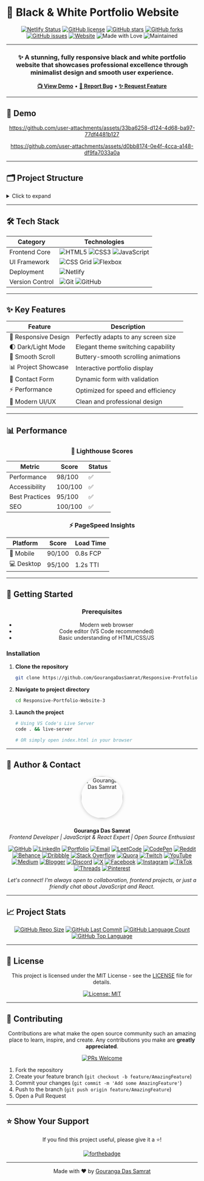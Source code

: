 # 🎨 Black & White Portfolio Website

<div align="center">

[![Netlify Status](https://api.netlify.com/api/v1/badges/7b6f3239-1898-4e79-8490-6d384c1b14f0/deploy-status)](https://app.netlify.com/sites/responsiveprotfoliowebsite3bygouranga/deploys)
[![GitHub license](https://img.shields.io/github/license/GourangaDasSamrat/Responsive-Protfolio-Website-3?style=for-the-badge&color=blue)](LICENSE)
[![GitHub stars](https://img.shields.io/github/stars/GourangaDasSamrat/Responsive-Protfolio-Website-3?style=for-the-badge&color=yellow)](https://github.com/GourangaDasSamrat/Responsive-Protfolio-Website-3/stargazers)
[![GitHub forks](https://img.shields.io/github/forks/GourangaDasSamrat/Responsive-Protfolio-Website-3?style=for-the-badge&color=orange)](https://github.com/GourangaDasSamrat/Responsive-Protfolio-Website-3/network/members)
[![GitHub issues](https://img.shields.io/github/issues/GourangaDasSamrat/Responsive-Protfolio-Website-3?style=for-the-badge&color=red)](https://github.com/GourangaDasSamrat/Responsive-Protfolio-Website-3/issues)
[![Website](https://img.shields.io/website?url=https%3A%2F%2Fresponsiveprotfoliowebsite3bygouranga.netlify.app&style=for-the-badge&color=brightgreen)](https://responsiveprotfoliowebsite3bygouranga.netlify.app)
![Made with Love](https://img.shields.io/badge/Made%20with-%E2%9D%A4%EF%B8%8F-red.svg?style=for-the-badge)
![Maintained](https://img.shields.io/badge/Maintained%3F-yes-success.svg?style=for-the-badge)

</div>

---

<h3 align="center">
  ✨ A stunning, fully responsive black and white portfolio website that showcases professional excellence through minimalist design and smooth user experience.
</h3>

<p align="center">
  <a href="https://responsiveprotfoliowebsite3bygouranga.netlify.app"><strong>📺 View Demo</strong></a> •
  <a href="https://github.com/GourangaDasSamrat/Responsive-Protfolio-Website-3/issues"><strong>🐛 Report Bug</strong></a> •
  <a href="https://github.com/GourangaDasSamrat/Responsive-Protfolio-Website-3/issues"><strong>✨ Request Feature</strong></a>
</p>

---

## 🚀 Demo


<div align="center">


https://github.com/user-attachments/assets/33ba6258-d124-4d68-ba97-77df4481b127



https://github.com/user-attachments/assets/d0bb8174-0e4f-4cca-a148-df9fa7033a0a



<!-- Demo video will be added here soon! -->

</div>

---

## 🗂️ Project Structure

<details>
<summary>Click to expand</summary>

```bash
Responsive-Portfolio-Website-3/
├── 📂 assets/                 # Static assets directory
│   ├── 🖼️ about-pic.png      # About section image
│   ├── ⬆️ arrow.png          # Navigation arrow
│   ├── ✓ checkmark.png      # List checkmark
│   ├── 🎓 education.png     # Education section icon
│   ├── ✉️ email.png         # Contact section icon
│   ├── 💼 experience.png    # Experience section icon
│   ├── 🐙 github.png        # Social media icon
│   ├── 💼 linkedin.png      # Social media icon
│   ├── 👤 profile-pic-2.png # Alternative profile picture
│   ├── 👤 profile-pic.png   # Main profile picture
│   ├── 🖼️ project-1.png     # Project thumbnail
│   ├── 🖼️ project-2.png     # Project thumbnail
│   ├── 🖼️ project-3.png     # Project thumbnail
│   └── 📄 resume-example.pdf # Resume file
├── 📝 index.html            # Main HTML file
├── 📜 LICENSE              # MIT license file
├── 📱 mediaqueries.css     # Responsive design styles
├── 📖 README.md           # Project documentation
├── 🔧 script.js           # JavaScript functionality
└── 🎨 style.css          # Main stylesheet
```

</details>

---

## 🛠️ Tech Stack

<div align="center">

| Category        | Technologies                                                                                                                                                                                                                                                                                                         |
| --------------- | -------------------------------------------------------------------------------------------------------------------------------------------------------------------------------------------------------------------------------------------------------------------------------------------------------------------- |
| Frontend Core   | ![HTML5](https://img.shields.io/badge/HTML5-E34F26?style=for-the-badge&logo=html5&logoColor=white) ![CSS3](https://img.shields.io/badge/CSS3-1572B6?style=for-the-badge&logo=css3&logoColor=white) ![JavaScript](https://img.shields.io/badge/JavaScript-F7DF1E?style=for-the-badge&logo=javascript&logoColor=black) |
| UI Framework    | ![CSS Grid](https://img.shields.io/badge/CSS_Grid-orange?style=for-the-badge&logo=css3&logoColor=white) ![Flexbox](https://img.shields.io/badge/Flexbox-purple?style=for-the-badge&logo=css3&logoColor=white)                                                                                                        |
| Deployment      | ![Netlify](https://img.shields.io/badge/Netlify-00C7B7?style=for-the-badge&logo=netlify&logoColor=white)                                                                                                                                                                                                             |
| Version Control | ![Git](https://img.shields.io/badge/Git-F05032?style=for-the-badge&logo=git&logoColor=white) ![GitHub](https://img.shields.io/badge/GitHub-181717?style=for-the-badge&logo=github&logoColor=white)                                                                                                                   |

</div>

---

## ✨ Key Features

<div align="center">

| Feature              | Description                         |
| -------------------- | ----------------------------------- |
| 📱 Responsive Design | Perfectly adapts to any screen size |
| 🌓 Dark/Light Mode   | Elegant theme switching capability  |
| 🎯 Smooth Scroll     | Buttery-smooth scrolling animations |
| 📊 Project Showcase  | Interactive portfolio display       |
| 📝 Contact Form      | Dynamic form with validation        |
| ⚡ Performance       | Optimized for speed and efficiency  |
| 🎨 Modern UI/UX      | Clean and professional design       |

</div>

---

## 📊 Performance

<div align="center">

### 🎯 Lighthouse Scores

| Metric         | Score   | Status |
| -------------- | ------- | ------ |
| Performance    | 98/100  | ✅     |
| Accessibility  | 100/100 | ✅     |
| Best Practices | 95/100  | ✅     |
| SEO            | 100/100 | ✅     |

### ⚡ PageSpeed Insights

| Platform   | Score  | Load Time |
| ---------- | ------ | --------- |
| 📱 Mobile  | 90/100 | 0.8s FCP  |
| 💻 Desktop | 95/100 | 1.2s TTI  |

</div>

---

## 🚦 Getting Started

<div align="center">

### Prerequisites

- Modern web browser
- Code editor (VS Code recommended)
- Basic understanding of HTML/CSS/JS

</div>

### Installation

1. **Clone the repository**

   ```bash
   git clone https://github.com/GourangaDasSamrat/Responsive-Protfolio-Website-3.git
   ```

2. **Navigate to project directory**

   ```bash
   cd Responsive-Portfolio-Website-3
   ```

3. **Launch the project**

   ```bash
   # Using VS Code's Live Server
   code . && live-server

   # OR simply open index.html in your browser
   ```

---

## 👤 Author & Contact

<p align="center">
  <img src="https://i.postimg.cc/Bnwyx7kh/485760954-644674311798231-1067913994704069438-n.jpg" alt="Gouranga Das Samrat" width="110" style="border-radius:50%;margin-bottom:10px;box-shadow:0 2px 8px #ccc;"/>
</p>

<p align="center">
  <b>Gouranga Das Samrat</b><br>
  <i>Frontend Developer | JavaScript & React Expert | Open Source Enthusiast</i>
</p>

<p align="center">
  <a href="https://github.com/GourangaDasSamrat" title="GitHub"><img src="https://img.shields.io/badge/GitHub-181717?style=for-the-badge&logo=github&logoColor=white" alt="GitHub"></a>
  <a href="https://linkedin.com/in/gouranga-das-samrat" title="LinkedIn"><img src="https://img.shields.io/badge/LinkedIn-0077B5?style=for-the-badge&logo=linkedin&logoColor=white" alt="LinkedIn"></a>
  <a href="https://gouranga-das.netlify.app/" title="Portfolio"><img src="https://img.shields.io/badge/Portfolio-FF5722?style=for-the-badge&logo=chrome&logoColor=white" alt="Portfolio"></a>
  <a href="mailto:gouranga.das.khulna@gmail.com" title="Email"><img src="https://img.shields.io/badge/Email-D14836?style=for-the-badge&logo=gmail&logoColor=white" alt="Email"></a>
  <a href="https://leetcode.com/u/gourangadassamrat/" title="LeetCode"><img src="https://img.shields.io/badge/LeetCode-FFA116?style=for-the-badge&logo=leetcode&logoColor=white" alt="LeetCode"></a>
  <a href="https://codepen.io/gouranga-das-samrat" title="CodePen"><img src="https://img.shields.io/badge/CodePen-000000?style=for-the-badge&logo=codepen&logoColor=white" alt="CodePen"></a>
  <a href="https://www.reddit.com/user/Capable-Plantain8709/" title="Reddit"><img src="https://img.shields.io/badge/Reddit-FF4500?style=for-the-badge&logo=reddit&logoColor=white" alt="Reddit"></a>
  <a href="https://www.behance.net/gourangsamrat" title="Behance"><img src="https://img.shields.io/badge/Behance-1769FF?style=for-the-badge&logo=behance&logoColor=white" alt="Behance"></a>
  <a href="https://dribbble.com/gourangadassamrat" title="Dribbble"><img src="https://img.shields.io/badge/Dribbble-EA4C89?style=for-the-badge&logo=dribbble&logoColor=white" alt="Dribbble"></a>
  <a href="https://stackoverflow.com/users/27733996/gouranga-das-samrat?tab=profile" title="Stack Overflow"><img src="https://img.shields.io/badge/Stack%20Overflow-F58025?style=for-the-badge&logo=stackoverflow&logoColor=white" alt="Stack Overflow"></a>
  <a href="https://www.quora.com/profile/Gouranga-Das-Samrat" title="Quora"><img src="https://img.shields.io/badge/Quora-B92B27?style=for-the-badge&logo=quora&logoColor=white" alt="Quora"></a>
  <a href="https://www.twitch.tv/gourangadassamrat" title="Twitch"><img src="https://img.shields.io/badge/Twitch-9146FF?style=for-the-badge&logo=twitch&logoColor=white" alt="Twitch"></a>
  <a href="https://www.youtube.com/@GourangaDasSamrat" title="YouTube"><img src="https://img.shields.io/badge/YouTube-FF0000?style=for-the-badge&logo=youtube&logoColor=white" alt="YouTube"></a>
  <a href="https://medium.com/@gouranga.das.khulna" title="Medium"><img src="https://img.shields.io/badge/Medium-12100E?style=for-the-badge&logo=medium&logoColor=white" alt="Medium"></a>
  <a href="https://gourangadassamrat.blogspot.com/" title="Blogger"><img src="https://img.shields.io/badge/Blogger-FF5722?style=for-the-badge&logo=blogger&logoColor=white" alt="Blogger"></a>
  <a href="https://discord.gg/jnZStfKW7v" title="Discord"><img src="https://img.shields.io/badge/Discord-5865F2?style=for-the-badge&logo=discord&logoColor=white" alt="Discord"></a>
  <a href="https://x.com/gouranga_khulna" title="X"><img src="https://img.shields.io/badge/X-000000?style=for-the-badge&logo=x&logoColor=white" alt="X"></a>
  <a href="https://www.facebook.com/gourangadassamrat" title="Facebook"><img src="https://img.shields.io/badge/Facebook-1877F2?style=for-the-badge&logo=facebook&logoColor=white" alt="Facebook"></a>
  <a href="https://instagram.com/gouranga.das.khulna" title="Instagram"><img src="https://img.shields.io/badge/Instagram-E4405F?style=for-the-badge&logo=instagram&logoColor=white" alt="Instagram"></a>
  <a href="https://www.tiktok.com/@gourangadassamrat" title="TikTok"><img src="https://img.shields.io/badge/TikTok-000000?style=for-the-badge&logo=tiktok&logoColor=white" alt="TikTok"></a>
  <a href="https://www.threads.net/@gouranga.das.khulna" title="Threads"><img src="https://img.shields.io/badge/Threads-000000?style=for-the-badge&logo=threads&logoColor=white" alt="Threads"></a>
  <a href="https://pinterest.com/gourangadaskhulna" title="Pinterest"><img src="https://img.shields.io/badge/Pinterest-E60023?style=for-the-badge&logo=pinterest&logoColor=white" alt="Pinterest"></a>
</p>

<p align="center">
  <i>Let's connect! I'm always open to collaboration, frontend projects, or just a friendly chat about JavaScript and React.</i>
</p>

---

## 📈 Project Stats

<div align="center">

[![GitHub Repo Size](https://img.shields.io/github/repo-size/GourangaDasSamrat/Responsive-Protfolio-Website-3?style=for-the-badge&color=blue)](https://github.com/GourangaDasSamrat/Responsive-Protfolio-Website-3)
[![GitHub Last Commit](https://img.shields.io/github/last-commit/GourangaDasSamrat/Responsive-Protfolio-Website-3?style=for-the-badge&color=yellow)](https://github.com/GourangaDasSamrat/Responsive-Protfolio-Website-3/commits)
[![GitHub Language Count](https://img.shields.io/github/languages/count/GourangaDasSamrat/Responsive-Protfolio-Website-3?style=for-the-badge&color=orange)](https://github.com/GourangaDasSamrat/Responsive-Protfolio-Website-3)
[![GitHub Top Language](https://img.shields.io/github/languages/top/GourangaDasSamrat/Responsive-Protfolio-Website-3?style=for-the-badge&color=brightgreen)](https://github.com/GourangaDasSamrat/Responsive-Protfolio-Website-3)

</div>

---

## 📄 License

<div align="center">

This project is licensed under the MIT License - see the [LICENSE](LICENSE) file for details.

[![License: MIT](https://img.shields.io/badge/License-MIT-yellow.svg?style=for-the-badge)](https://opensource.org/licenses/MIT)

</div>

---

## 🤝 Contributing

<div align="center">

Contributions are what make the open source community such an amazing place to learn, inspire, and create. Any contributions you make are **greatly appreciated**.

[![PRs Welcome](https://img.shields.io/badge/PRs-welcome-brightgreen.svg?style=for-the-badge)](https://github.com/GourangaDasSamrat/Responsive-Protfolio-Website-3/pulls)

</div>

1. Fork the repository
2. Create your feature branch (`git checkout -b feature/AmazingFeature`)
3. Commit your changes (`git commit -m 'Add some AmazingFeature'`)
4. Push to the branch (`git push origin feature/AmazingFeature`)
5. Open a Pull Request

---

## ⭐ Show Your Support

<div align="center">

If you find this project useful, please give it a ⭐️!

[![forthebadge](https://forthebadge.com/images/badges/built-with-love.svg)](https://github.com/GourangaDasSamrat/Responsive-Protfolio-Website-3)

</div>

---

<div align="center">

Made with ❤️ by [Gouranga Das Samrat](https://gourangadas.netlify.app/)

</div>
